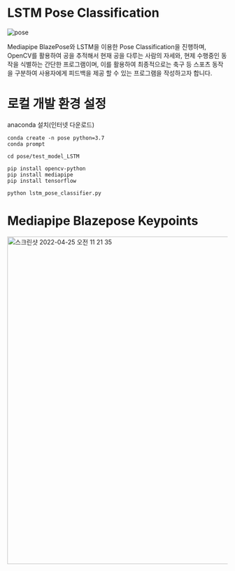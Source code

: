 # LSTM Pose Classification

![pose](https://user-images.githubusercontent.com/81678439/174430629-a8b974d6-6cbf-4cbd-9e5a-17c4fc3446b3.gif)

Mediapipe BlazePose와 LSTM을 이용한 Pose Classification을 진행하며, OpenCV를 활용하여 공을 추적해서
현재 공을 다루는 사람의 자세와, 현제 수행중인 동작을 식별하는 간단한 프로그램이며, 이를 활용하여 최종적으로는 축구 등 스포츠 동작을 구분하여 사용자에게 피드백을 제공 할 수 있는 프로그램을 작성하고자 합니다.

# 로컬 개발 환경 설정

anaconda 설치(인터넷 다운로드)

```
conda create -n pose python=3.7
conda prompt

cd pose/test_model_LSTM

pip install opencv-python
pip install mediapipe
pip install tensorflow

python lstm_pose_classifier.py
```

# Mediapipe Blazepose Keypoints

<img width="748" alt="스크린샷 2022-04-25 오전 11 21 35" src="https://user-images.githubusercontent.com/81678439/165010419-d66da0ee-e537-46bb-a6c1-1134d568225c.png">
